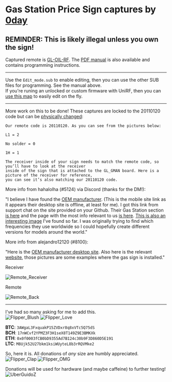 # Gas Station Price Sign captures by [0day](https://github.com/0dayCTF)

## REMINDER: This is likely illegal unless you own the sign!

Captured remote is [GL-OIL-RF](https://olympianled.com/product/gas-price-changer-rf-remote-control-gl-oil-rf/). The [PDF manual](https://github.com/UberGuidoZ/Flipper/blob/main/Sub-GHz/Gas_Sign/Manual_GL-OIL-RF.pdf) is also available and contains programming instructions.

----------

Use the `Edit_mode.sub` to enable editing, then you can use the other SUB files for programming. See the manual above.<br>
If you're runing an unlocked or custom firmware with UniRF, then you can [use this map](https://github.com/UberGuidoZ/Flipper/blob/main/unirf/Gas_Sign_Edit.txt) to easily edit on the fly.

----------

More work on this to be done! These captures are locked to the 20110120 code but can be [physically changed](https://olympianled.com/changing-remote-code/):

```
Our remote code is 20110120. As you can see from the pictures below: 

L1 = 2

No solder = 0

1H = 1

The receiver inside of your sign needs to match the remote code, so you’ll have to look at the receiver
inside of the sign that is attached to the GL_GMAN board. Here is a picture of the receiver for reference,
you can see it’s also matching our 20110120 code.
```

More info from hahalolha (#5124) via Discord (thanks for the DM!):

"I believe I have found the [OEM manufacturer](http://m.glareled.com/). (This is the mobile site link as it appears their desktop site is offline, at least for me). I got this link from support chat on the site provided on your Github. Their Gas Station section [is here](http://m.glareled.com/h-pr.html?mid=527&groupId=69) and the page with the most info relevant to us [is here](http://m.glareled.com/h-pd-196.html#mid=3&groupId=69&desc=false). [This is also an interesting image](http://16958556.s21i.faiusr.com/4/ABUIABAEGAAgivuBlQYo5K-3dzCXBzjMAw!900x900.png.webp) I've found so far. I was originally trying to find which frequencies they use worldwide so I could hopefully create different versions for models around the world."

More info from alejandro12120 (#8100):

"Here is the [OEM manufacturer desktop site](https://www.glare-led.com/). Also here is the relevant [website](https://www.glare-led.com/h-col-132.html#project-case), those pictures are some examples where the gas sign is installed."

Receiver

![Remote_Receiver](https://user-images.githubusercontent.com/57457139/182993141-0f2a725b-036a-4b15-b38b-15c7e4177735.png)

Remote

![Remote_Back](https://user-images.githubusercontent.com/57457139/182993143-c4e261c7-c986-4a11-b17d-ed394d3953ba.png)

-----

I've had so many asking for me to add this.<br>
![Flipper_Blush](https://user-images.githubusercontent.com/57457139/183561666-4424a3cc-679b-4016-a368-24f7e7ad0a88.jpg) ![Flipper_Love](https://user-images.githubusercontent.com/57457139/183561692-381d37bd-264f-4c88-8877-e58d60d9be6e.jpg)

**BTC**: `3AWgaL3FxquakP15ZVDxr8q8xVTc5Q75dS`<br>
**BCH**: `17nWCvf2YPMZ3F3H1seX8T149Z9E3BMKXk`<br>
**ETH**: `0x0f0003fCB0bD9355Ad7B124c30b9F3D860D5E191`<br>
**LTC**: `M8Ujk52U27bkm1ksiWUyteL8b3rRQVMke2`

So, here it is. All donations of *any* size are humbly appreciated.<br>
![Flipper_Clap](https://user-images.githubusercontent.com/57457139/183561789-2e853ede-8ef7-41e8-a67c-716225177e5d.jpg) ![Flipper_OMG](https://user-images.githubusercontent.com/57457139/183561787-e21bdc1e-b316-4e67-b327-5129503d0313.jpg)

Donations will be used for hardware (and maybe caffeine) to further testing!<br>
![UberGuidoZ](https://cdn.discordapp.com/emojis/1000632669622767686.gif)
